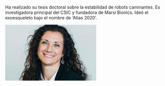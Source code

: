 Ha realizado su tesis doctoral sobre la estabilidad de robots caminantes. Es investigadora principal del CSIC y fundadora de Marsi Bionics. Ideó el exoesqueleto bajo el nombre de ‘Atlas 2020’.

![ElenaGarcia](/imagenes2/ElenaGarciaArmada.png)
